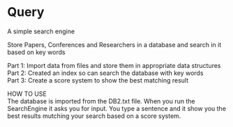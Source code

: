# Query
A simple search engine 

Store Papers, Conferences and Researchers in a database and search in it based on key words

Part 1: Import data from files and store them in appropriate data structures\
Part 2: Created an index so can search the database with key words\
Part 3: Create a score system to show the best matching result

HOW TO USE \
The database is imported from the DB2.txt file. When you run the SearchEngine it asks you for input.
You type a sentence and it show you the best results mutching your search based on a score system.


